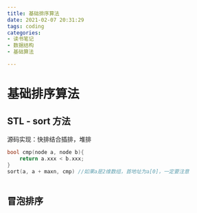 ```yaml
---
title: 基础排序算法
date: 2021-02-07 20:31:29
tags: coding
categories:
- 读书笔记
- 数据结构
- 基础算法

---
```


# 基础排序算法

## STL - sort 方法

源码实现：快排结合插排，堆排

```c++
bool cmp(node a, node b){
    return a.xxx < b.xxx;
}
sort(a, a + maxn, cmp) //如果a是2维数组，首地址为a[0]，一定要注意
    
```

## 冒泡排序

##  

